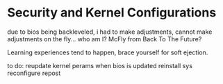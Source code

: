 # Security and Kernel Configurations

due to bios being backleveled, i had to make adjustments, cannot make adjustments on the fly... who am I? McFly from Back To The Future?

Learning experiences tend to happen, brace yourself for soft ejection. 


to do:
reupdate kernel perams when bios is updated
reinstall sys
reconfigure
repost 

